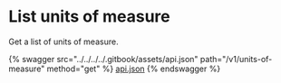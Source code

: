 # List units of measure

Get a list of units of measure.

{% swagger src="../../../../.gitbook/assets/api.json" path="/v1/units-of-measure" method="get" %}
[api.json](../../../../.gitbook/assets/api.json)
{% endswagger %}
